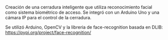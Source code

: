 Creación de una cerradura inteligente que utiliza reconocimiento facial como sistema biométrico de acceso. Se integró con un Arduino Uno y una cámara IP para el control de la cerradura.

Se utilizó Arduino, OpenCV y la libreria de face-recognition basada en DLIB: https://pypi.org/project/face-recognition/

